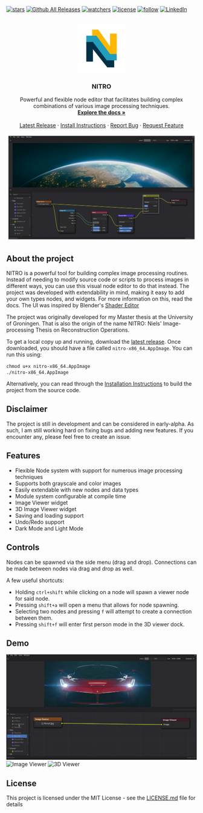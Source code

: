 <a name="readme-top"></a>

[![stars](https://img.shields.io/github/stars/bugelniels/nitro.svg?style=for-the-badge)](https://github.com/BugelNiels/nitro/stargazers)
[![Github All Releases](https://img.shields.io/github/downloads/BugelNiels/nitro/total.svg?style=for-the-badge)](https://github.com/BugelNiels/nitro/releases/latest)
[![watchers](https://img.shields.io/github/watchers/bugelniels/nitro.svg?style=for-the-badge)](https://github.com/BugelNiels/nitro/watchers)
[![license](https://img.shields.io/github/license/bugelniels/nitro.svg?style=for-the-badge)](https://github.com/BugelNiels/nitro/blob/main/LICENCE.md)
[![follow](https://img.shields.io/github/followers/bugelniels.svg?style=for-the-badge&label=Follow&maxAge=2592000)](https://github.com/BugelNiels?tab=followers)
[![LinkedIn](https://img.shields.io/badge/-LinkedIn-black.svg?style=for-the-badge&logo=linkedin&colorB=555)](https://nl.linkedin.com/in/nielsbugel)

<br />
<div align="center">
  <a href="https://bugelniels.github.io/nitro/">
    <img src="logo.png" alt="Logo" width="128" height="128">
  </a>
<h3 align="center" style="padding-top: 0">NITRO</h3>
  <p align="center">
    Powerful and flexible node editor that facilitates building complex combinations of various image processing techniques.
    <br />
    <a href="https://bugelniels.github.io/nitro/"><strong>Explore the docs »</strong></a>
    <br />
    <br />
    <a href="https://github.com/BugelNiels/nitro/releases/latest">Latest Release</a>
    ·
    <a href="https://github.com/BugelNiels/nitro/blob/main/INSTALL.md">Install Instructions</a>
    ·
    <a href="https://github.com/BugelNiels/nitro/issues">Report Bug</a>
    ·
    <a href="https://github.com/BugelNiels/nitro/issues">Request Feature</a>
  </p>
</div>

![Node Editor](screenshots/front.png)

## About the project

NITRO is a powerful tool for building complex image processing routines. Instead of needing to modify source code or
scripts to process images in different ways, you can use this visual node editor to do that instead. The project was
developed with extendability in mind, making it easy to add your own types nodes, and widgets. For more information on
this, read the docs. The UI was inspired by
Blender's [Shader Editor](https://docs.blender.org/manual/en/latest/editors/shader_editor.html)

The project was originally developed for my Master thesis at the University of Groningen. That is also the origin of the
name NITRO: Niels' Image-processing Thesis on Reconstruction Operations.

To get a local copy up and running, download the [latest release](https://github.com/BugelNiels/nitro/releases/latest).
Once downloaded, you should have a file
called `nitro-x86_64.AppImage`. You can run this using:

```shell
chmod u+x nitro-x86_64.AppImage
./nitro-x86_64.AppImage
```

Alternatively, you can read through the [Installation Instructions](docs/INSTALL.md) to build the project from the source code.

## Disclaimer

The project is still in development and can be considered in early-alpha. As such, I am still working hard on fixing
bugs and adding new features. If you encounter any, please feel free to create an issue.

## Features

- Flexible Node system with support for numerous image processing techniques
- Supports both grayscale and color images
- Easily extendable with new nodes and data types
- Module system configurable at compile time
- Image Viewer widget
- 3D Image Viewer widget
- Saving and loading support
- Undo/Redo support
- Dark Mode and Light Mode

## Controls

Nodes can be spawned via the side menu (drag and drop). Connections can be made between nodes via drag and drop as well.

A few useful shortcuts:

- Holding `ctrl+shift` while clicking on a node will spawn a viewer node for said node.
- Pressing `shift+a` will open a menu that allows for node spawning.
- Selecting two nodes and pressing `f` will attempt to create a connection between them.
- Pressing `shift+f` will enter first person mode in the 3D viewer dock.

## Demo

![Node Editor](screenshots/demo.gif)
![Image Viewer](screenshots/imviewer.gif)
![3D Viewer](screenshots/3dviewer.gif)

## License

This project is licensed under the MIT License - see the [LICENSE.md](docs/LICENSE.md) file for details

